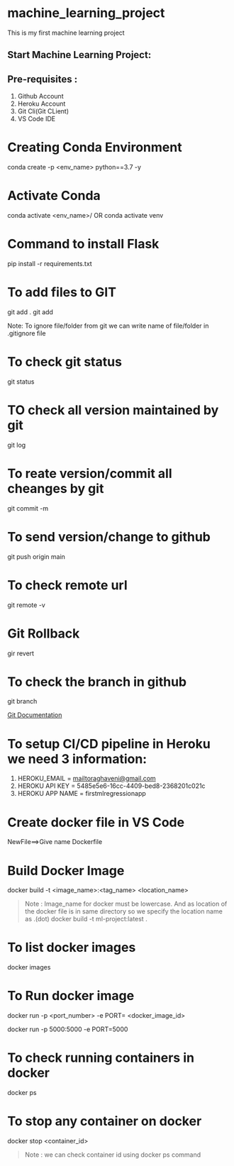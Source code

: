 # machine_learning_project
This is my first machine learning project

## Start Machine Learning Project:

## Pre-requisites :
1. Github Account
2. Heroku Account
3. Git Cli(Git CLient)
4. VS Code IDE

# Creating Conda Environment
conda create -p <env_name> python==3.7 -y
# Activate Conda
conda activate <env_name>/
            OR
conda activate venv

# Command to install Flask
pip install -r requirements.txt

# To add files to GIT
git add .
git add <filename>

Note: To ignore file/folder from  git we can write name of file/folder in .gitignore file

# To check git status
git status

# TO check all version maintained by git
git log

# To reate version/commit all cheanges by git
git commit -m <message with in double quotes>

# To send version/change to github
git push origin main

# To check remote url
git remote -v

# Git Rollback
gir revert

# To check the branch in github
git branch

[Git Documentation](https://git-scm.com/docs/gittutorial)


# To setup CI/CD pipeline in Heroku we need 3 information:
1. HEROKU_EMAIL = mailtoraghaveni@gmail.com
2. HEROKU API KEY = 5485e5e6-16cc-4409-bed8-2368201c021c
3. HEROKU APP NAME = firstmlregressionapp

# Create docker file in VS Code
NewFile==>Give name Dockerfile

# Build Docker Image
docker build -t <image_name>:<tag_name> <location_name>

> Note : Image_name for docker must be lowercase. And as location of the docker file is in same directory so we specify the location name as .(dot)
docker build -t ml-project:latest .

# To list docker images
docker images

# To Run docker image
docker run -p <port_number> -e PORT=<environment variable_portnumber> <docker_image_id>

docker run -p 5000:5000 -e PORT=5000 <docker image id which you build>

# To check running containers in docker
docker ps

# To stop any container on docker
docker stop <container_id>

>Note : we can check container id using docker ps command
